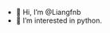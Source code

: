 - 👋 Hi, I’m @Liangfnb
- 👀 I’m interested in python.

<!---
Liangfnb/Liangfnb is a ✨ special ✨ repository because its `README.md` (this file) appears on your GitHub profile.
You can click the Preview link to take a look at your changes.
--->
